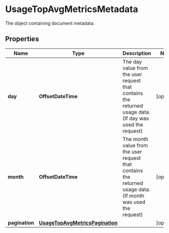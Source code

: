 # UsageTopAvgMetricsMetadata

The object containing document metadata.

## Properties

| Name           | Type                                                                | Description                                                                                                  | Notes      |
| -------------- | ------------------------------------------------------------------- | ------------------------------------------------------------------------------------------------------------ | ---------- |
| **day**        | **OffsetDateTime**                                                  | The day value from the user request that contains the returned usage data. (If day was used the request)     | [optional] |
| **month**      | **OffsetDateTime**                                                  | The month value from the user request that contains the returned usage data. (If month was used the request) | [optional] |
| **pagination** | [**UsageTopAvgMetricsPagination**](UsageTopAvgMetricsPagination.md) |                                                                                                              | [optional] |
